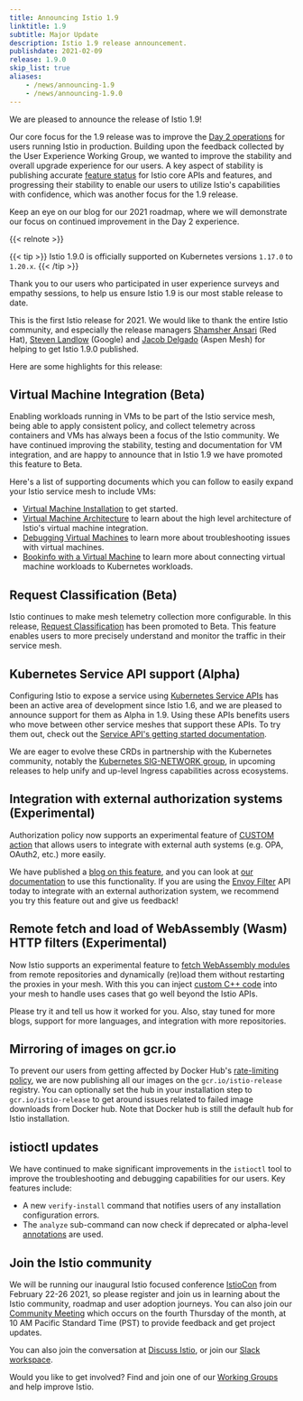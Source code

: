 ```yaml
---
title: Announcing Istio 1.9
linktitle: 1.9
subtitle: Major Update
description: Istio 1.9 release announcement.
publishdate: 2021-02-09
release: 1.9.0
skip_list: true
aliases:
    - /news/announcing-1.9
    - /news/announcing-1.9.0
---
```


We are pleased to announce the release of Istio 1.9!

Our core focus for the 1.9 release was to improve the [Day 2 operations](https://dzone.com/articles/defining-day-2-operations)
for users running Istio in production. Building upon the feedback collected by the User Experience Working Group, we
wanted to improve the stability and overall upgrade experience for our users. A key aspect of stability is publishing
accurate [feature status](/about/feature-stages/) for Istio core APIs and features, and progressing their stability to
enable our users to utilize Istio's capabilities with confidence, which was another focus for the 1.9 release.

Keep an eye on our blog for our 2021 roadmap, where we will demonstrate our focus on continued improvement in the Day 2
experience.

{{< relnote >}}

{{< tip >}}
Istio 1.9.0 is officially supported on Kubernetes versions `1.17.0` to `1.20.x`.
{{< /tip >}}

Thank you to our users who participated in user experience surveys and empathy sessions, to help us ensure Istio 1.9 is
our most stable release to date.

This is the first Istio release for 2021.  We would like to thank the entire Istio community, and especially the release
managers [Shamsher Ansari](https://github.com/shamsher31) (Red Hat), [Steven Landlow](https://github.com/stevenctl)
(Google) and [Jacob Delgado](https://github.com/jacob-delgado) (Aspen Mesh) for helping to get Istio 1.9.0
published.

Here are some highlights for this release:

## Virtual Machine Integration (Beta)

Enabling workloads running in VMs to be part of the Istio service mesh, being able to apply consistent policy, and
collect telemetry across containers and VMs has always been a focus of the Istio community.  We have continued improving
the stability, testing and documentation for VM integration, and are happy to announce that in Istio 1.9 we have
promoted this feature to Beta.

Here's a list of supporting documents which you can follow to easily expand your Istio service mesh to include VMs:

* [Virtual Machine Installation](/docs/setup/install/virtual-machine/) to get started.
* [Virtual Machine Architecture](/docs/ops/deployment/vm-architecture/) to learn about the high level architecture of Istio's virtual machine integration.
* [Debugging Virtual Machines](/docs/ops/diagnostic-tools/virtual-machines/) to learn more about troubleshooting issues with virtual machines.
* [Bookinfo with a Virtual Machine](/docs/examples/virtual-machines/) to learn more about connecting virtual machine workloads to Kubernetes workloads.

## Request Classification (Beta)

Istio continues to make mesh telemetry collection more configurable. In this release,
[Request Classification](/docs/tasks/observability/metrics/classify-metrics/) has been promoted to Beta. This feature
enables users to more precisely understand and monitor the traffic in their service mesh.

## Kubernetes Service API support (Alpha)

Configuring Istio to expose a service using [Kubernetes Service APIs](https://kubernetes-sigs.github.io/service-apis/) has been an active area of development since Istio 1.6, and we are pleased to announce support for them as Alpha in 1.9. Using these APIs benefits users who move between other service meshes that support these APIs. To try them out, check out the [Service API's getting started documentation](/docs/tasks/traffic-management/ingress/service-apis/).

We are eager to evolve these CRDs in partnership with the Kubernetes community, notably the
[Kubernetes SIG-NETWORK group](https://github.com/kubernetes/community/tree/master/sig-network), in upcoming releases to
help unify and up-level Ingress capabilities across ecosystems.

## Integration with external authorization systems (Experimental)

Authorization policy now supports an experimental feature of
[CUSTOM action](/docs/reference/config/security/authorization-policy/#AuthorizationPolicy-Action) that allows users to
integrate with external auth systems (e.g. OPA, OAuth2, etc.) more easily.

We have published a [blog on this feature](/blog/2021/better-external-authz/), and you can look at [our documentation](/docs/tasks/security/authorization/authz-custom)
to use this functionality. If you are using the [Envoy Filter](/docs/reference/config/networking/envoy-filter/) API today
to integrate with an external authorization system, we recommend you try this feature out and give us feedback!

## Remote fetch and load of WebAssembly (Wasm) HTTP filters (Experimental)

Now Istio supports an experimental feature to [fetch WebAssembly modules](/docs/ops/configuration/extensibility/wasm-module-distribution) from remote repositories and dynamically (re)load them without restarting the proxies in your mesh.  With this you can inject [custom C++ code](https://github.com/istio-ecosystem/wasm-extensions/blob/master/doc/write-a-wasm-extension-with-cpp.md) into your mesh to handle uses cases that go well beyond the Istio APIs.

Please try it and tell us how it worked for you.  Also, stay tuned for more blogs, support for more languages, and integration with more repositories.

## Mirroring of images on gcr.io

To prevent our users from getting affected by Docker Hub's [rate-limiting policy](/blog/2020/docker-rate-limit/),
we are now publishing all our images on the `gcr.io/istio-release` registry. You can optionally set the hub in your
installation step to `gcr.io/istio-release` to get around issues related to failed image downloads from Docker hub. Note
that Docker hub is still the default hub for Istio installation.

## istioctl updates

We have continued to make significant improvements in the `istioctl` tool to improve the troubleshooting and debugging
capabilities for our users. Key features include:

* A new `verify-install` command that notifies users of any installation configuration errors.
* The `analyze` sub-command can now check if deprecated or alpha-level [annotations](/docs/reference/config/annotations/) are used.

## Join the Istio community

We will be running our inaugural Istio focused conference [IstioCon](https://events.istio.io/istiocon-2021/) from
February 22-26 2021, so please register and join us in learning about the Istio community, roadmap and user adoption
journeys. You can also join our [Community Meeting](https://github.com/istio/community#community-meeting) which occurs
on the fourth Thursday of the month, at 10 AM Pacific Standard Time (PST) to provide feedback and get project updates.

You can also join the conversation at [Discuss Istio](https://discuss.istio.io/), or join our
[Slack workspace](https://slack.istio.io/).

Would you like to get involved? Find and join one of our
[Working Groups](https://github.com/istio/community/blob/master/WORKING-GROUPS.md) and help improve Istio.
